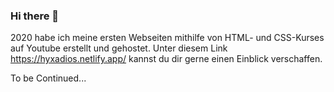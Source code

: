 ### Hi there 👋

2020 habe ich meine ersten Webseiten mithilfe von HTML- und CSS-Kurses auf Youtube erstellt und gehostet.
Unter diesem Link https://hyxadios.netlify.app/ kannst du dir gerne einen Einblick verschaffen.

To be Continued...



